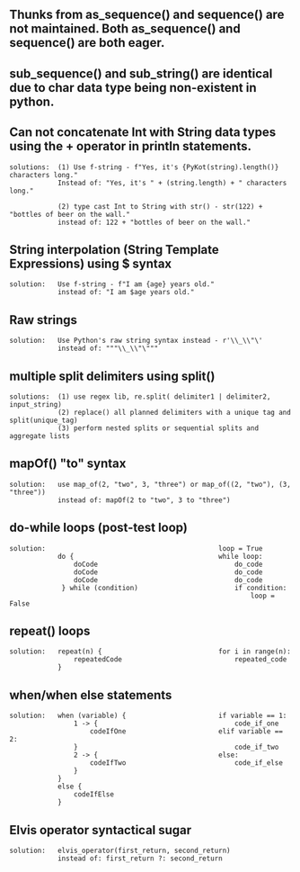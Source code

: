 ## Thunks from as_sequence() and sequence() are not maintained. Both as_sequence() and sequence() are both eager.

## sub_sequence() and sub_string() are identical due to char data type being non-existent in python.

## Can not concatenate Int with String data types using the + operator in println statements.
    solutions:  (1) Use f-string - f"Yes, it's {PyKot(string).length()} characters long."
                Instead of: "Yes, it's " + (string.length) + " characters long."
                
                (2) type cast Int to String with str() - str(122) + "bottles of beer on the wall."
                instead of: 122 + "bottles of beer on the wall."

## String interpolation (String Template Expressions) using $ syntax
    solution:   Use f-string - f"I am {age} years old."
                instead of: "I am $age years old."

## Raw strings
    solution:   Use Python's raw string syntax instead - r'\\_\\"\'
                instead of: """\\_\\"\"""

## multiple split delimiters using split()
    solutions:  (1) use regex lib, re.split( delimiter1 | delimiter2, input_string)
                (2) replace() all planned delimiters with a unique tag and split(unique_tag)
                (3) perform nested splits or sequential splits and aggregate lists

## mapOf() "to" syntax
    solution:   use map_of(2, "two", 3, "three") or map_of((2, "two"), (3, "three"))
                instead of: mapOf(2 to "two", 3 to "three") 

## do-while loops (post-test loop)
    solution:                                           loop = True
                do {                                    while loop:
                    doCode                                  do_code
                    doCode                                  do_code
                    doCode                                  do_code
                 } while (condition)                        if condition:
                                                                loop = False

## repeat() loops
    solution:   repeat(n) {                             for i in range(n):
                    repeatedCode                            repeated_code
                }

## when/when else statements
    solution:   when (variable) {                       if variable == 1:
                    1 -> {                                  code_if_one
                        codeIfOne                       elif variable == 2:
                    }                                       code_if_two
                    2 -> {                              else:
                        codeIfTwo                           code_if_else
                    }
                }
                else {
                    codeIfElse
                }

## Elvis operator syntactical sugar
    solution:   elvis_operator(first_return, second_return)
                instead of: first_return ?: second_return
